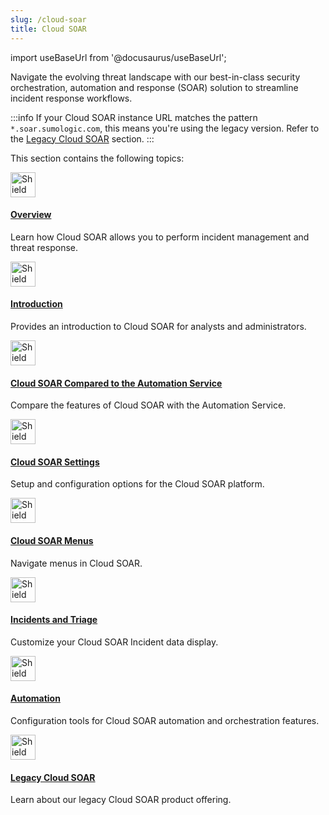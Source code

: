 ```yaml
---
slug: /cloud-soar
title: Cloud SOAR
---
```


import useBaseUrl from '@docusaurus/useBaseUrl';

Navigate the evolving threat landscape with our best-in-class security orchestration, automation and response (SOAR) solution to streamline incident response workflows.

:::info
If your Cloud SOAR instance URL matches the pattern `*.soar.sumologic.com`, this means you're using the legacy version. Refer to the [Legacy Cloud SOAR](/docs/cloud-soar/legacy/) section.
:::

This section contains the following topics:

<div className="box-wrapper" >
<div className="box smallbox card">
  <div className="container">
  <a href={useBaseUrl('docs/cloud-soar/overview')}><img src={useBaseUrl('img/icons/security/soar-2-color-icon.png')} alt="Shield and gear icon" width="40"/><h4>Overview</h4></a>
  <p>Learn how Cloud SOAR allows you to perform incident management and threat response.</p>
  </div>
</div><div className="box smallbox card">
  <div className="container">
  <a href={useBaseUrl('docs/cloud-soar/introduction')}><img src={useBaseUrl('img/icons/security/soar-2-color-icon.png')} alt="Shield and gear icon" width="40"/><h4>Introduction</h4></a>
  <p>Provides an introduction to Cloud SOAR for analysts and administrators. </p>
  </div>
</div>
<div className="box smallbox card">
  <div className="container">
  <a href={useBaseUrl('docs/cloud-soar/compared-to-automation-service')}><img src={useBaseUrl('img/icons/security/soar-2-color-icon.png')} alt="Shield and gear icon" width="40"/><h4>Cloud SOAR Compared to the Automation Service</h4></a>
  <p>Compare the features of Cloud SOAR with the Automation Service.</p>
  </div>
</div>
<div className="box smallbox card">
  <div className="container">
  <a href={useBaseUrl('docs/cloud-soar/settings')}><img src={useBaseUrl('img/icons/security/soar-2-color-icon.png')} alt="Shield and gear icon" width="40"/><h4>Cloud SOAR Settings</h4></a>
  <p>Setup and configuration options for the Cloud SOAR platform.</p>
  </div>
</div>
<div className="box smallbox card">
  <div className="container">
  <a href={useBaseUrl('docs/cloud-soar/menus')}><img src={useBaseUrl('img/icons/security/soar-2-color-icon.png')} alt="Shield and gear icon" width="40"/><h4>Cloud SOAR Menus</h4></a>
  <p>Navigate menus in Cloud SOAR.</p>
  </div>
</div>
<div className="box smallbox card">
  <div className="container">
  <a href={useBaseUrl('docs/cloud-soar/incidents-triage')}><img src={useBaseUrl('img/icons/security/soar-2-color-icon.png')} alt="Shield and gear icon" width="40"/><h4>Incidents and Triage</h4></a>
  <p>Customize your Cloud SOAR Incident data display.</p>
  </div>
</div>
<div className="box smallbox card">
  <div className="container">
  <a href={useBaseUrl('docs/cloud-soar/automation')}><img src={useBaseUrl('img/icons/security/soar-2-color-icon.png')} alt="Shield and gear icon" width="40"/><h4>Automation</h4></a>
  <p>Configuration tools for Cloud SOAR automation and orchestration features.</p>
  </div>
</div>
<div className="box smallbox card">
  <div className="container">
  <a href={useBaseUrl('docs/cloud-soar/legacy')}><img src={useBaseUrl('img/icons/security/soar-2-color-icon.png')} alt="Shield and gear icon" width="40"/><h4>Legacy Cloud SOAR</h4></a>
  <p>Learn about our legacy Cloud SOAR product offering.</p>
  </div>
</div>
</div>

